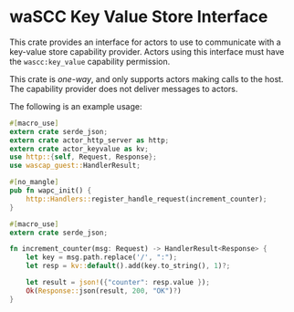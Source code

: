 # waSCC Key Value Store Interface

This crate provides an interface for actors to use to communicate with a key-value
store capability provider. Actors using this interface must have the `wascc:key_value` capability
permission.

This crate is _one-way_, and only supports actors making calls to the host. The capability provider
does not deliver messages to actors.

The following is an example usage:

```rust
#[macro_use]
extern crate serde_json;
extern crate actor_http_server as http;
extern crate actor_keyvalue as kv;
use http::{self, Request, Response};
use wascap_guest::HandlerResult;

#[no_mangle]
pub fn wapc_init() {
    http::Handlers::register_handle_request(increment_counter);
}

#[macro_use]
extern crate serde_json;

fn increment_counter(msg: Request) -> HandlerResult<Response> {
    let key = msg.path.replace('/', ":");
    let resp = kv::default().add(key.to_string(), 1)?;

    let result = json!({"counter": resp.value });
    Ok(Response::json(result, 200, "OK")?)
}
```
